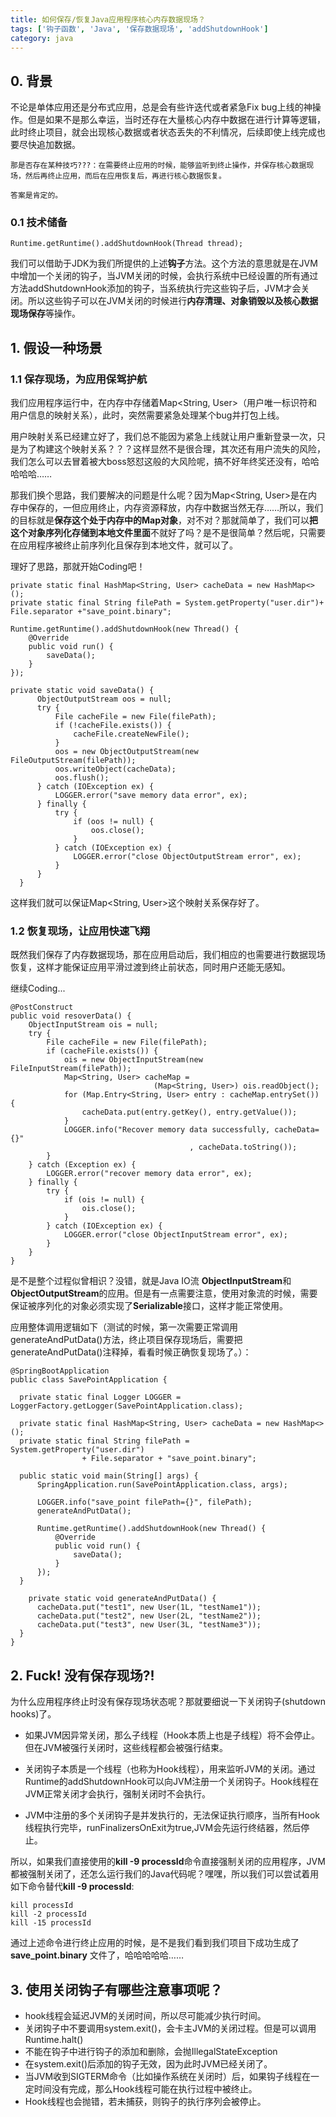 ```yaml
---
title: 如何保存/恢复Java应用程序核心内存数据现场？
tags: ['钩子函数', 'Java', '保存数据现场', 'addShutdownHook']
category: java
---
```


## **0. 背景**
不论是单体应用还是分布式应用，总是会有些许迭代或者紧急Fix bug上线的神操作。但是如果不是那么幸运，当时还存在大量核心内存中数据在进行计算等逻辑，此时终止项目，就会出现核心数据或者状态丢失的不利情况，后续即使上线完成也要尽快追加数据。

```
那是否存在某种技巧???：在需要终止应用的时候，能够监听到终止操作，并保存核心数据现场，然后再终止应用，而后在应用恢复后，再进行核心数据恢复。

答案是肯定的。
```

### **0.1 技术储备**

```
Runtime.getRuntime().addShutdownHook(Thread thread);
```
<!-- more -->
我们可以借助于JDK为我们所提供的上述**钩子**方法。这个方法的意思就是在JVM中增加一个关闭的钩子，当JVM关闭的时候，会执行系统中已经设置的所有通过方法addShutdownHook添加的钩子，当系统执行完这些钩子后，JVM才会关闭。所以这些钩子可以在JVM关闭的时候进行**内存清理、对象销毁以及核心数据现场保存**等操作。


## **1. 假设一种场景**
### **1.1 保存现场，为应用保驾护航**
我们应用程序运行中，在内存中存储着Map<String, User>（用户唯一标识符和用户信息的映射关系），此时，突然需要紧急处理某个bug并打包上线。

用户映射关系已经建立好了，我们总不能因为紧急上线就让用户重新登录一次，只是为了构建这个映射关系？？？这样显然不是很合理，其次还有用户流失的风险，我们怎么可以去冒着被大boss怒怼这般的大风险呢，搞不好年终奖还没有，哈哈哈哈哈……

那我们换个思路，我们要解决的问题是什么呢？因为Map<String, User>是在内存中保存的，一但应用终止，内存资源释放，内存中数据当然无存……所以，我们的目标就是**保存这个处于内存中的Map对象**，对不对？那就简单了，我们可以**把这个对象序列化存储到本地文件里面**不就好了吗？是不是很简单？然后呢，只需要在应用程序被终止前序列化且保存到本地文件，就可以了。

理好了思路，那就开始Coding吧！

```
private static final HashMap<String, User> cacheData = new HashMap<>();
private static final String filePath = System.getProperty("user.dir")+ File.separator +"save_point.binary";

Runtime.getRuntime().addShutdownHook(new Thread() {
    @Override
    public void run() {
        saveData();
    }
});

private static void saveData() {
      ObjectOutputStream oos = null;
      try {
          File cacheFile = new File(filePath);
          if (!cacheFile.exists()) {
              cacheFile.createNewFile();
          }
          oos = new ObjectOutputStream(new FileOutputStream(filePath));
          oos.writeObject(cacheData);
          oos.flush();
      } catch (IOException ex) {
          LOGGER.error("save memory data error", ex);
      } finally {
          try {
              if (oos != null) {
                  oos.close();
              }
          } catch (IOException ex) {
              LOGGER.error("close ObjectOutputStream error", ex);
          }
      }
  }
```

这样我们就可以保证Map<String, User>这个映射关系保存好了。

### **1.2 恢复现场，让应用快速飞翔**

既然我们保存了内存数据现场，那在应用启动后，我们相应的也需要进行数据现场恢复，这样才能保证应用平滑过渡到终止前状态，同时用户还能无感知。

继续Coding...

```
@PostConstruct
public void resoverData() {
    ObjectInputStream ois = null;
    try {
        File cacheFile = new File(filePath);
        if (cacheFile.exists()) {
            ois = new ObjectInputStream(new FileInputStream(filePath));
            Map<String, User> cacheMap =
            					(Map<String, User>) ois.readObject();
            for (Map.Entry<String, User> entry : cacheMap.entrySet()) {
                cacheData.put(entry.getKey(), entry.getValue());
            }
            LOGGER.info("Recover memory data successfully, cacheData={}"
            							, cacheData.toString());
        }
    } catch (Exception ex) {
        LOGGER.error("recover memory data error", ex);
    } finally {
        try {
            if (ois != null) {
                ois.close();
            }
        } catch (IOException ex) {
            LOGGER.error("close ObjectInputStream error", ex);
        }
    }
}
```

是不是整个过程似曾相识？没错，就是Java IO流 **ObjectInputStream**和**ObjectOutputStream**的应用。但是有一点需要注意，使用对象流的时候，需要保证被序列化的对象必须实现了**Serializable**接口，这样才能正常使用。

应用整体调用逻辑如下（测试的时候，第一次需要正常调用generateAndPutData()方法，终止项目保存现场后，需要把generateAndPutData()注释掉，看看时候正确恢复现场了。）：
```
@SpringBootApplication
public class SavePointApplication {

  private static final Logger LOGGER = LoggerFactory.getLogger(SavePointApplication.class);

  private static final HashMap<String, User> cacheData = new HashMap<>();
  private static final String filePath = System.getProperty("user.dir")
  				+ File.separator + "save_point.binary";

  public static void main(String[] args) {
      SpringApplication.run(SavePointApplication.class, args);

      LOGGER.info("save_point filePath={}", filePath);
      generateAndPutData();

      Runtime.getRuntime().addShutdownHook(new Thread() {
          @Override
          public void run() {
              saveData();
          }
      });
  }

	private static void generateAndPutData() {
      cacheData.put("test1", new User(1L, "testName1"));
      cacheData.put("test2", new User(2L, "testName2"));
      cacheData.put("test3", new User(3L, "testName3"));
  }
}
```

## **2. Fuck! 没有保存现场?!**

为什么应用程序终止时没有保存现场状态呢？那就要细说一下关闭钩子(shutdown hooks)了。

- 如果JVM因异常关闭，那么子线程（Hook本质上也是子线程）将不会停止。但在JVM被强行关闭时，这些线程都会被强行结束。

- 关闭钩子本质是一个线程（也称为Hook线程），用来监听JVM的关闭。通过Runtime的addShutdownHook可以向JVM注册一个关闭钩子。Hook线程在JVM正常关闭才会执行，强制关闭时不会执行。

- JVM中注册的多个关闭钩子是并发执行的，无法保证执行顺序，当所有Hook线程执行完毕，runFinalizersOnExit为true,JVM会先运行终结器，然后停止。

所以，如果我们直接使用的**kill -9 processId**命令直接强制关闭的应用程序，JVM都被强制关闭了，还怎么运行我们的Java代码呢？嘿嘿，所以我们可以尝试着用如下命令替代**kill -9 processId**:
```
kill processId
kill -2 processId
kill -15 processId
```

通过上述命令进行终止应用的时候，是不是我们看到我们项目下成功生成了 **save_point.binary** 文件了，哈哈哈哈哈……

## **3. 使用关闭钩子有哪些注意事项呢？**

- hook线程会延迟JVM的关闭时间，所以尽可能减少执行时间。
- 关闭钩子中不要调用system.exit()，会卡主JVM的关闭过程。但是可以调用Runtime.halt()
- 不能在钩子中进行钩子的添加和删除，会抛IllegalStateException
- 在system.exit()后添加的钩子无效，因为此时JVM已经关闭了。
- 当JVM收到SIGTERM命令（比如操作系统在关闭时）后，如果钩子线程在一定时间没有完成，那么Hook线程可能在执行过程中被终止。
- Hook线程也会抛错，若未捕获，则钩子的执行序列会被停止。
